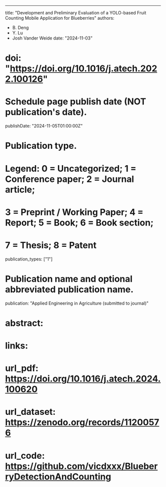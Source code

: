 ---
title: "Development and Preliminary Evaluation of a YOLO-based Fruit Counting Mobile Application for Blueberries"
authors: 
- B. Deng
- Y. Lu
- Josh Vander Weide
date: "2024-11-03"
# doi: "https://doi.org/10.1016/j.atech.2022.100126"

# Schedule page publish date (NOT publication's date).
publishDate: "2024-11-05T01:00:00Z"

# Publication type.
# Legend: 0 = Uncategorized; 1 = Conference paper; 2 = Journal article;
# 3 = Preprint / Working Paper; 4 = Report; 5 = Book; 6 = Book section;
# 7 = Thesis; 8 = Patent
publication_types: ["1"]

# Publication name and optional abbreviated publication name.
publication: "Applied Engineering in Agriculture (submitted to journal)"

# abstract: 
# links:
# url_pdf: https://doi.org/10.1016/j.atech.2024.100620
# url_dataset: https://zenodo.org/records/11200576
# url_code: https://github.com/vicdxxx/BlueberryDetectionAndCounting
